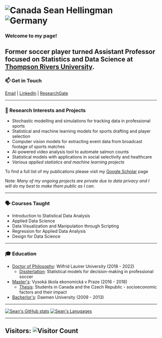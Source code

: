 # ![Canada](https://raw.githubusercontent.com/stevenrskelton/flag-icon/master/png/16/country-4x3/ca.png "Canada") Sean Hellingman  ![Germany](https://raw.githubusercontent.com/stevenrskelton/flag-icon/master/png/16/country-4x3/de.png "Germany")

### Welcome to my page! 



Former soccer player turned Assistant Professor focused on Statistics and Data Science at [Thompson Rivers University](https://www.tru.ca/science/departments/math.html).
---
### 📫 Get in Touch

[Email](mailto:shellingman@tru.ca) | [LinkedIn](https://www.linkedin.com/in/sean-hellingman/) | [ResearchGate](https://www.researchgate.net/profile/Sean-Hellingman-2) 

---
### 🔬 Research Interests and Projects

- Stochastic modelling and simulations for tracking data in professional sports
- Statistical and machine learning models for sports drafting and player selection
- Computer vision models for extracting event data from broadcast footage of sports matches
- AI-powered video analysis tool to automate salmon counts
- Statistical models with applications in social selectivity and healthcare
- *Various applied statistics and machine learning projects*

To find a full list of my publications please visit my [Google Scholar](https://scholar.google.ca/citations?hl=en&user=W1MeYrQAAAAJ) page

Note: *Many of my ongoing projects are private due to data privacy and I will do my best to make them public as I can.*

---

### 🗣 Courses Taught
- Introduction to Statistical Data Analysis
- Applied Data Science
- Data Visualization and Manipulation through Scripting
- Regression for Applied Data Analysis
- Design for Data Science

---

### 🎓 Education

- [Doctor of Philosophy](https://students.wlu.ca/programs/science/mathematical-and-statistical-modelling/index.html): Wilfrid Lauirer University (2018 - 2022)
    - [Disstertation](https://scholars.wlu.ca/etd/2528/): Statistical models for decision-making in professional soccer
- [Master's](https://fis.vse.cz/english/about/about-the-programmes/economic-data-analysis/): Vysoká škola ekonomická v Praze (2016 - 2018)
  - [Thesis](https://vskp.vse.cz/english/73810_students-in-canada-and-the-czech-republic-socioeconomic-factors-and-their-impact??page=443): Students in Canada and the Czech Republic - socioeconomic factors and their impact
- [Bacherlor's](https://www.daemen.edu/academics/college-arts-sciences-education/mathematics/mathematics): Daemen University (2009 - 2013)

---




[![Sean's GitHub stats](https://github-readme-stats.vercel.app/api?username=shellingman&show_icons=true&include_all_commits=true&theme=swift&hide_border=true&count_private=true)](https://github.com/shellingman/shellingman)  [![Sean's Lanugages](https://github-readme-stats.vercel.app/api/top-langs/?username=shellingman&layout=donut&theme=vision-friendly-dark)](https://github.com/shellingman/shellingman)


---

## Visitors:  ![Visitor Count](https://profile-counter.glitch.me/{shellingman}/count.svg)
